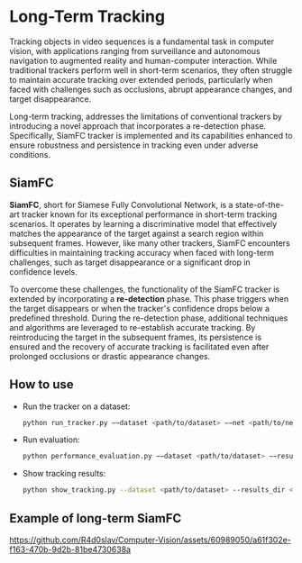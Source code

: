# Long-Term Tracking

Tracking objects in video sequences is a fundamental task in computer vision, with applications ranging from surveillance and autonomous navigation to augmented reality and human-computer interaction. 
While traditional trackers perform well in short-term scenarios, they often struggle to maintain accurate tracking over extended periods, particularly when faced with challenges such as occlusions, abrupt appearance changes, and target disappearance.

Long-term tracking, addresses the limitations of conventional trackers by introducing a novel approach that incorporates a re-detection phase. Specifically, SiamFC tracker is implemented and its capabilities enhanced to ensure robustness and persistence in tracking even under adverse conditions.

## SiamFC
<b>SiamFC</b>, short for Siamese Fully Convolutional Network, is a state-of-the-art tracker known for its exceptional performance in short-term tracking scenarios. 
It operates by learning a discriminative model that effectively matches the appearance of the target against a search region within subsequent frames. 
However, like many other trackers, SiamFC encounters difficulties in maintaining tracking accuracy when faced with long-term challenges, such as target disappearance or a significant drop in confidence levels.

To overcome these challenges, the functionality of the SiamFC tracker is extended by incorporating a <b>re-detection</b> phase. 
This phase triggers when the target disappears or when the tracker's confidence drops below a predefined threshold. 
During the re-detection phase, additional techniques and algorithms are leveraged to re-establish accurate tracking. 
By reintroducing the target in the subsequent frames, its persistence is ensured and the recovery of accurate tracking is facilitated even after prolonged occlusions or drastic appearance changes.

## How to use
- Run the tracker on a dataset:
  ```bash
  python run_tracker.py −−dataset <path/to/dataset> −−net <path/to/network> −−results_dir <path/to/results/directory>  
  ```
- Run evaluation:
  ```bash
  python performance_evaluation.py −−dataset <path/to/dataset> −−results_dir <path/to/results/directory>
  ```
- Show tracking results:
  ```bash
  python show_tracking.py --dataset <path/to/dataset> --results_dir <path/to/results/directory> --sequence <name/of/sequence>
  ```

## Example of long-term SiamFC

https://github.com/R4d0slav/Computer-Vision/assets/60989050/a61f302e-f163-470b-9d2b-81be4730638a
